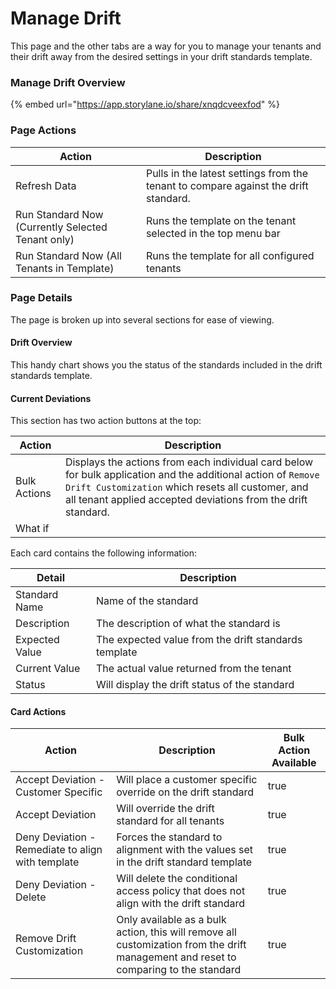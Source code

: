 # Manage Drift

This page and the other tabs are a way for you to manage your tenants and their drift away from the desired settings in your drift standards template.

### Manage Drift Overview

{% embed url="https://app.storylane.io/share/xnqdcveexfod" %}

### Page Actions

| Action                                            | Description                                                                         |
| ------------------------------------------------- | ----------------------------------------------------------------------------------- |
| Refresh Data                                      | Pulls in the latest settings from the tenant to compare against the drift standard. |
| Run Standard Now (Currently Selected Tenant only) | Runs the template on the tenant selected in the top menu bar                        |
| Run Standard Now (All Tenants in Template)        | Runs the template for all configured tenants                                        |

### Page Details

The page is broken up into several sections for ease of viewing.

#### Drift Overview

This handy chart shows you the status of the standards included in the drift standards template.

#### Current Deviations

This section has two action buttons at the top:

| Action       | Description                                                                                                                                                                                                                        |
| ------------ | ---------------------------------------------------------------------------------------------------------------------------------------------------------------------------------------------------------------------------------- |
| Bulk Actions | Displays the actions from each individual card below for bulk application and the additional action of `Remove Drift Customization` which resets all customer, and all tenant applied accepted deviations from the drift standard. |
| What if      |                                                                                                                                                                                                                                    |

Each card contains the following information:

| Detail         | Description                                          |
| -------------- | ---------------------------------------------------- |
| Standard Name  | Name of the standard                                 |
| Description    | The description of what the standard is              |
| Expected Value | The expected value from the drift standards template |
| Current Value  | The actual value returned from the tenant            |
| Status         | Will display the drift status of the standard        |

#### Card Actions

<table><thead><tr><th>Action</th><th>Description</th><th data-type="checkbox">Bulk Action Available</th></tr></thead><tbody><tr><td>Accept Deviation - Customer Specific</td><td>Will place a customer specific override on the drift standard</td><td>true</td></tr><tr><td>Accept Deviation</td><td>Will override the drift standard for all tenants</td><td>true</td></tr><tr><td>Deny Deviation - Remediate to align with template</td><td>Forces the standard to alignment with the values set in the drift standard template</td><td>true</td></tr><tr><td>Deny Deviation - Delete</td><td>Will delete the conditional access policy that does not align with the drift standard</td><td>true</td></tr><tr><td>Remove Drift Customization</td><td>Only available as a bulk action, this will remove all customization from the drift management and reset to comparing to the standard</td><td>true</td></tr></tbody></table>
